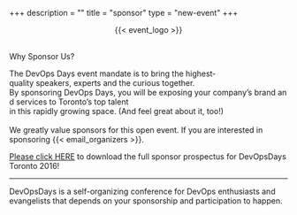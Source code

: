 +++
description = ""
title = "sponsor"
type = "new-event"
+++
<div style="text-align:center;">
  {{< event_logo >}}<br><br>
</div>

Why Sponsor Us?

The DevOps Days event mandate is to bring the highest­quality speakers, experts and the curious together. 
By sponsoring DevOps Days, you will be exposing your company’s brand and services to Toronto’s top talent 
in this rapidly growing space. (And feel great about it, too!)<br><br>
We greatly value sponsors for this open event. If you are interested in sponsoring {{< email_organizers >}}.

<a href="/events/2016-toronto/DevOpsDaysTorontoSponsorshipProspectus2016.pdf" target="_blank">Please click HERE</a> to download the full sponsor prospectus for DevOpsDays Toronto 2016!

<hr>

DevOpsDays is a self-organizing conference for DevOps enthusiasts and evangelists that depends on your sponsorship and participation to happen.